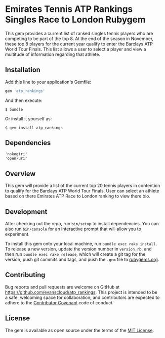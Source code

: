 # Emirates Tennis ATP Rankings Singles Race to London Rubygem

This gem provides a current list of ranked singles tennis players who are competing to be part of the top 8. At the end of the season in November, these top 8 players for the current year qualify to enter the Barclays ATP World Tour Finals. This list allows a user to select a player and view a multitude of information regarding that athlete.


## Installation

Add this line to your application's Gemfile:

```ruby
gem 'atp_rankings'
```

And then execute:

    $ bundle

Or install it yourself as:

    $ gem install atp_rankings


## Dependencies

```
'nokogiri'
'open-uri'
```


## Overview

This gem will provide a list of the current top 20 tennis players in contention to qualify for the Barclays ATP World Tour Finals. User can select an athlete based on there Emirates ATP Race to London ranking to view there bio.


## Development

After checking out the repo, run `bin/setup` to install dependencies. You can also run `bin/console` for an interactive prompt that will allow you to experiment.

To install this gem onto your local machine, run `bundle exec rake install`. To release a new version, update the version number in `version.rb`, and then run `bundle exec rake release`, which will create a git tag for the version, push git commits and tags, and push the `.gem` file to [rubygems.org](https://rubygems.org).

## Contributing

Bug reports and pull requests are welcome on GitHub at https://github.com/evanscloud/atp_rankings. This project is intended to be a safe, welcoming space for collaboration, and contributors are expected to adhere to the [Contributor Covenant](http://contributor-covenant.org) code of conduct.


## License

The gem is available as open source under the terms of the [MIT License](http://opensource.org/licenses/MIT).
